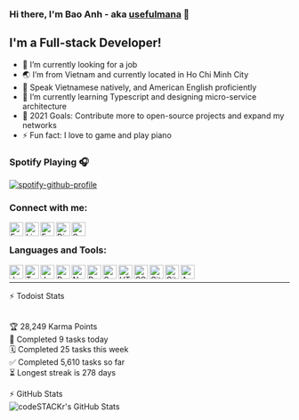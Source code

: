 ### Hi there, I'm Bao Anh - aka [usefulmana](https://usefulmana.github.io) 👋

## I'm a Full-stack Developer!
- 🔭 I’m currently looking for a job
- 🌏 I’m from Vietnam and currently located in Ho Chi Minh City
- 💬️ Speak Vietnamese natively, and American English proficiently
- 🌱 I’m currently learning Typescript and designing micro-service architecture
- 🥅 2021 Goals: Contribute more to open-source projects and expand my networks
- ⚡ Fun fact: I love to game and play piano

### Spotify Playing 🎧

[![spotify-github-profile](https://spotify-github-profile.vercel.app/api/view?uid=pptocnosvtue55btlawgzvog8&cover_image=true&theme=novatorem)](https://open.spotify.com/user/pptocnosvtue55btlawgzvog8 "Spotify")

### Connect with me:
[<img align="left" alt="Email" width="25px" src="https://img.icons8.com/fluent/50/000000/gmail.png" />](mailto:alex.nguyen.3141@gmail.com "Email")
[<img align="left" alt="LinkedIn" width="25px" src="https://img.icons8.com/fluent/50/000000/linkedin.png" />](https://www.linkedin.com/in/anh-nguyen-5944b0167/ "LinkedIn")
[<img align="left" alt="Facebook" width="25px" src="https://img.icons8.com/fluent/50/000000/facebook-new.png" />](https://www.facebook.com/profile.php?id=100041584824284 "Facebook")
[<img align="left" alt="Discord" width="25px" src="https://img.icons8.com/fluent/50/000000/discord-logo.png" />](https://discordapp.com/users/1470463355882045455 "Discord")

[<img align="left" alt="Spotify" width="25px" src="https://img.icons8.com/fluent/50/000000/spotify.png" />](https://open.spotify.com/user/pptocnosvtue55btlawgzvog8 "Spotify")
<br/>

### Languages and Tools:
[<img align="left" alt="JavaScript" width="25px" src="https://img.icons8.com/color/50/000000/javascript.png" />](https://www.javascript.com/ "Javascript")
[<img align="left" alt="TypeScript" width="25px" src="https://img.icons8.com/color/50/000000/typescript.png" />](https://www.typescriptlang.org/ "Typescript")
[<img align="left" alt="Java" width="25px" src="https://img.icons8.com/color/50/000000/java.png"/>](https://www.java.com/en/ "Java")
[<img align="left" alt="Python" width="25px" src="https://img.icons8.com/color/50/000000/python.png" />](https://www.python.org/ "Python")
[<img align="left" alt="NodeJS" width="25px" src="https://img.icons8.com/color/50/000000/nodejs.png" />](https://www.nodejs.org/ "NodeJS")
[<img align="left" alt="React" width="25px" src="https://img.icons8.com/officel/50/000000/react.png" />](https://www.reactjs.org/ "React")
[<img align="left" alt="Spring" width="25px" src="https://img.icons8.com/color/50/000000/spring-logo.png"/>](https://www.spring.io/ "Spring Framework")
[<img align="left" alt="HTML5" width="25px" src="https://img.icons8.com/color/50/000000/html-5.png"/>](https://en.wikipedia.org/wiki/HTML5/ "HTML5")
[<img align="left" alt="CSS3" width="25px" src="https://img.icons8.com/color/50/000000/css3.png"/>](https://en.wikipedia.org/wiki/CSS/ "CSS3")
[<img align="left" alt="Git" width="25px" src="https://img.icons8.com/color/50/000000/git.png"/>](https://www.git-scm.com/ "Git")
[<img align="left" alt="Github" width="25px" src="https://img.icons8.com/color/50/000000/github.png"/>](https://github.com/usefulmana/ "Github")
[<img align="left" alt="AWS" width="25px" src="https://img.icons8.com/color/50/000000/amazon-web-services.png"/>](https://aws.amazon.com/ "AWS")

<br/>

---
<summary>⚡ Todoist Stats</summary>
<br/>

<!-- TODO-IST:START -->
🏆  28,249 Karma Points           
🌸  Completed 9 tasks today           
🗓  Completed 25 tasks this week           
✅  Completed 5,610 tasks so far           
⏳  Longest streak is 278 days
<!-- TODO-IST:END -->

<summary>⚡ GitHub Stats</summary>
<img align="left" alt="codeSTACKr's GitHub Stats" src="https://github-readme-stats.codestackr.vercel.app/api?username=usefulmana&show_icons=true&hide_border=true&count_private=true&theme=radical" />

<!--
**usefulmana/usefulmana** is a ✨ _special_ ✨ repository because its `README.md` (this file) appears on your GitHub profile.

Here are some ideas to get you started:

- 🔭 I’m currently working on ...
- 🌱 I’m currently learning ...
- 👯 I’m looking to collaborate on ...
- 🤔 I’m looking for help with ...
- 💬 Ask me about ...
- 📫 How to reach me: ...

- ⚡ Fun fact: ...
-->
